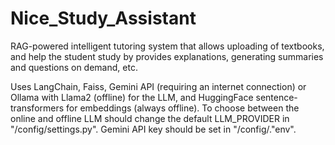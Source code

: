 # Nice_Study_Assistant
RAG-powered intelligent tutoring system that allows uploading of textbooks, and help the student study by provides explanations, generating summaries and questions on demand, etc.

 Uses LangChain, Faiss, Gemini API (requiring an internet connection) or Ollama with Llama2 (offline) for the LLM, and HuggingFace sentence-transformers for embeddings (always offline). To choose between the online and offline LLM should change the default LLM_PROVIDER in "/config/settings.py".
 Gemini API key should be set in "/config/."env".

